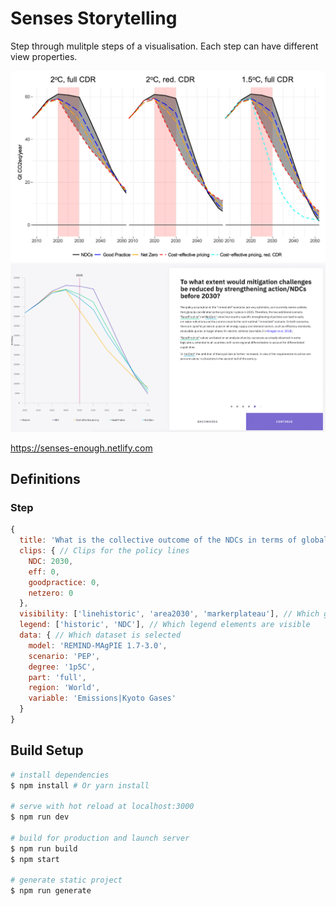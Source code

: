 # Senses Storytelling

Step through mulitple steps of a visualisation. Each step can have different view properties.

![Screenshot](before.jpg)
![Screenshot](screenshot.jpg)

https://senses-enough.netlify.com

## Definitions

### Step

```js
{
  title: 'What is the collective outcome of the NDCs in terms of global emissions in 2030?',
  clips: { // Clips for the policy lines
    NDC: 2030,
    eff: 0,
    goodpractice: 0,
    netzero: 0
  },
  visibility: ['linehistoric', 'area2030', 'markerplateau'], // Which graphical elements are visible
  legend: ['historic', 'NDC'], // Which legend elements are visible
  data: { // Which dataset is selected
    model: 'REMIND-MAgPIE 1.7-3.0',
    scenario: 'PEP',
    degree: '1p5C',
    part: 'full',
    region: 'World',
    variable: 'Emissions|Kyoto Gases'
  }
}
```

## Build Setup

``` bash
# install dependencies
$ npm install # Or yarn install

# serve with hot reload at localhost:3000
$ npm run dev

# build for production and launch server
$ npm run build
$ npm start

# generate static project
$ npm run generate
```
